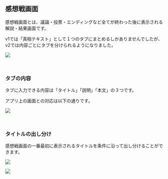 ## 感想戦画面

感想戦画面とは、議論・投票・エンディングなど全てが終わった後に表示される解説・結果画面です。

v1では「真相テキスト」として１つのタブにまとめるしかありませんでしたが、v2では内容ごとにタブを分けられるようになりました。

![](../../images/result1.png)

<br>

### タブの内容

タブに入力できる内容は「タイトル」「説明」「本文」の３つです。

アプリ上の画面との対応は以下の通りです。

![](../../images/result2.png)

<br>

### タイトルの出し分け

感想戦画面の一番最初に表示されるタイトルを条件に沿って出し分けることができます。

![](../../images/result3.png)

![](../../images/result4.png)
